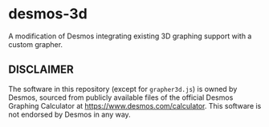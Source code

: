 # desmos-3d
A modification of Desmos integrating existing 3D graphing support with a custom grapher.

## DISCLAIMER
The software in this repository (except for `grapher3d.js`) is owned by Desmos,
sourced from publicly available files of the official Desmos Graphing Calculator at <https://www.desmos.com/calculator>.
This software is not endorsed by Desmos in any way.
